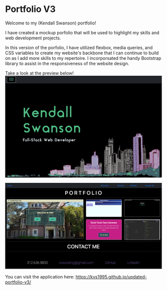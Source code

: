 # Portfolio V3

Welcome to my (Kendall Swanson) portfolio! 

I have created a mockup porfolio that will be used to highlight my skills and web development projects. 

In this version of the porfolio, I have utilized flexbox, media queries, and CSS variables to create my website's backbone that I can continue to build on as I add more skills to my repertoire. I incorporsated the handy Bootstrap library to assist in the responsiveness of the website design. 

Take a look at the preview below!
![home](./assets/images/Portfolio/Screen%20Shot%202022-03-17%20at%2011.34.14%20PM.png)

![portfolio](./assets/images/Portfolio/Screen%20Shot%202022-03-17%20at%2010.37.49%20PM.png)

You can visit the application here: https://kvs1995.github.io/updated-portfolio-v3/

